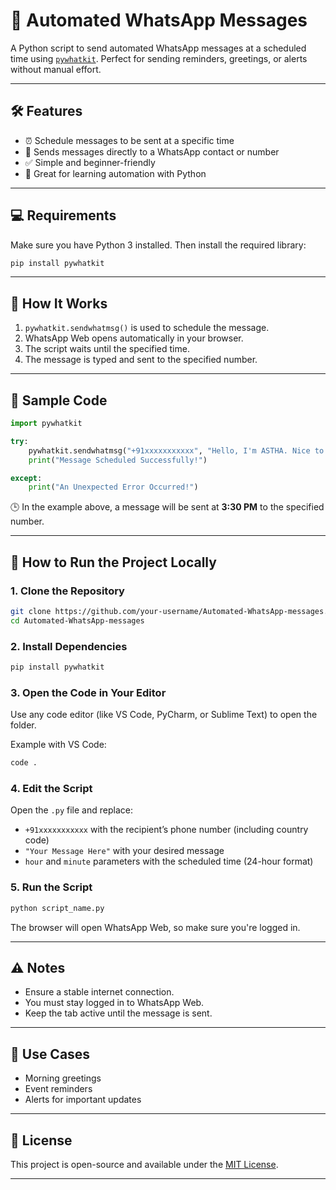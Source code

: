 # 📱 Automated WhatsApp Messages

A Python script to send automated WhatsApp messages at a scheduled time using [`pywhatkit`](https://pypi.org/project/pywhatkit/). Perfect for sending reminders, greetings, or alerts without manual effort.

---

## 🛠 Features

* ⏰ Schedule messages to be sent at a specific time
* 💬 Sends messages directly to a WhatsApp contact or number
* ✅ Simple and beginner-friendly
* 🧪 Great for learning automation with Python

---

## 💻 Requirements

Make sure you have Python 3 installed. Then install the required library:

```bash
pip install pywhatkit
```

---

## 🧾 How It Works

1. `pywhatkit.sendwhatmsg()` is used to schedule the message.
2. WhatsApp Web opens automatically in your browser.
3. The script waits until the specified time.
4. The message is typed and sent to the specified number.

---

## 📝 Sample Code

```python
import pywhatkit

try:
    pywhatkit.sendwhatmsg("+91xxxxxxxxxxx", "Hello, I'm ASTHA. Nice to meet you.", 15, 30)
    print("Message Scheduled Successfully!")

except:
    print("An Unexpected Error Occurred!")
```

🕒 In the example above, a message will be sent at **3:30 PM** to the specified number.

---

## 🚀 How to Run the Project Locally

### 1. Clone the Repository

```bash
git clone https://github.com/your-username/Automated-WhatsApp-messages.git
cd Automated-WhatsApp-messages
```

### 2. Install Dependencies

```bash
pip install pywhatkit
```

### 3. Open the Code in Your Editor

Use any code editor (like VS Code, PyCharm, or Sublime Text) to open the folder.

Example with VS Code:

```bash
code .
```

### 4. Edit the Script

Open the `.py` file and replace:

* `+91xxxxxxxxxxx` with the recipient’s phone number (including country code)
* `"Your Message Here"` with your desired message
* `hour` and `minute` parameters with the scheduled time (24-hour format)

### 5. Run the Script

```bash
python script_name.py
```

The browser will open WhatsApp Web, so make sure you're logged in.

---

## ⚠️ Notes

* Ensure a stable internet connection.
* You must stay logged in to WhatsApp Web.
* Keep the tab active until the message is sent.

---

## 🧠 Use Cases

* Morning greetings
* Event reminders
* Alerts for important updates

---

## 📄 License

This project is open-source and available under the [MIT License](LICENSE).

---
